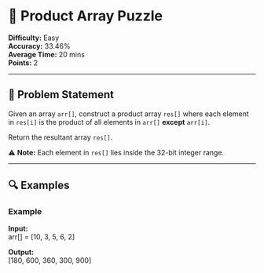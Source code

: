 # 🧮 Product Array Puzzle

**Difficulty:** Easy  
**Accuracy:** 33.46%  
**Average Time:** 20 mins  
**Points:** 2  

---

## 📌 Problem Statement
Given an array `arr[]`, construct a product array `res[]` where each element in `res[i]` is the product of all elements in `arr[]` **except** `arr[i]`.  

Return the resultant array `res[]`.  

⚠️ **Note:** Each element in `res[]` lies inside the 32-bit integer range.

---

## 🔍 Examples

### Example 
**Input:**  
arr[] = [10, 3, 5, 6, 2]

**Output:**  
[180, 600, 360, 300, 900]